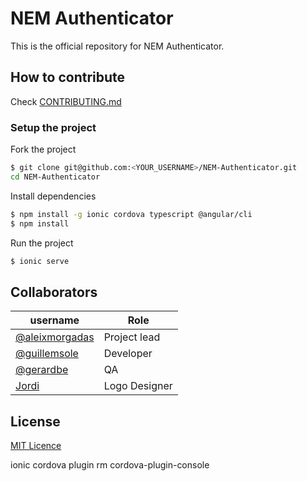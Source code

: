 # NEM Authenticator

This is the official repository for NEM Authenticator.

## How to contribute

Check [CONTRIBUTING.md](CONTRIBUTING.md)

### Setup the project

Fork the project

```bash
$ git clone git@github.com:<YOUR_USERNAME>/NEM-Authenticator.git
cd NEM-Authenticator
```
Install dependencies

```bash
$ npm install -g ionic cordova typescript @angular/cli
$ npm install
```

Run the project

```bash
$ ionic serve
```

## Collaborators

| username | Role |
| --- | --- |
| [@aleixmorgadas](https://github.com/aleixmorgadas) | Project lead |
| [@guillemsole](https://github.com/guillemsole) | Developer |
| [@gerardbe](https://t.me/GerardBe) | QA |
| [Jordi](https://www.behance.net/JordiBrandia) | Logo Designer |

## License

[MIT Licence](https://github.com/aleixmorgadas/NEM-Authenticator/blob/master/LICENSE)

[pull-request]:https://help.github.com/articles/about-pull-requests/
[telegram-group]:https://t.me/nemauth
[trello-roadmap]:https://trello.com/b/5YctwWt7/nem-authenticator-public-roadmap
[github-issues]:https://github.com/aleixmorgadas/NEM-Authenticator/issues

ionic cordova plugin rm cordova-plugin-console
